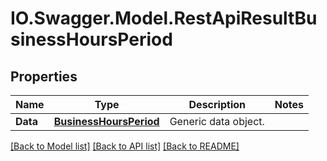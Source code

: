 # IO.Swagger.Model.RestApiResultBusinessHoursPeriod
## Properties

Name | Type | Description | Notes
------------ | ------------- | ------------- | -------------
**Data** | [**BusinessHoursPeriod**](BusinessHoursPeriod.md) | Generic data object. | 

[[Back to Model list]](../README.md#documentation-for-models) [[Back to API list]](../README.md#documentation-for-api-endpoints) [[Back to README]](../README.md)

